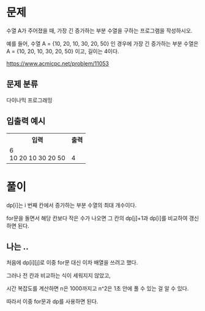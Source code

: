 # 문제

수열 A가 주어졌을 때, 가장 긴 증가하는 부분 수열을 구하는 프로그램을 작성하시오.

예를 들어, 수열 A = {10, 20, 10, 30, 20, 50} 인 경우에 가장 긴 증가하는 부분 수열은 A = {10, 20, 10, 30, 20, 50} 이고, 길이는 4이다.

https://www.acmicpc.net/problem/11053

## 문제 분류

다이나믹 프로그래밍

## 입출력 예시

<table>
  <tr>
    <th>입력</th>
    <th>출력</th>
  </tr>
  <tr>
    <td>6<br>10 20 10 30 20 50</td>
    <td><br>4</td>
  </tr>
</table>

# 풀이

dp[i]는 i 번째 칸에서 증가하는 부분 수열의 최대 개수이다.

for문을 돌면서 해당 칸보다 작은 수가 나오면 그 칸의 dp[j]+1과 dp[i]를 비교하여 갱신하면 된다.

## 나는 ..

처음에 dp[i][j]로 이중 for문 대신 이차 배열을 쓰려고 했다.

그러나 전 칸과 비교하는 식이 세워지지 않았고,

시간 복잡도를 계산하면 n은 1000까지고 n^2은 1초 안에 풀 수 있는 걸 알 수 있다.

따라서 이중 for문과 dp를 사용하면 된다.